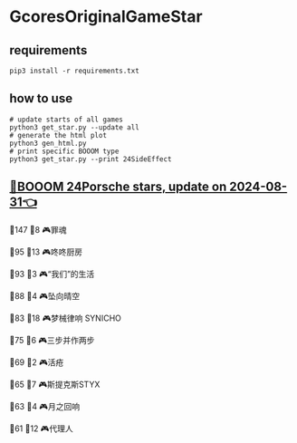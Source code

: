 # GcoresOriginalGameStar

## requirements
```
pip3 install -r requirements.txt
```

## how to use
```
# update starts of all games
python3 get_star.py --update all
# generate the html plot
python3 gen_html.py
# print specific BOOOM type
python3 get_star.py --print 24SideEffect
```

## [🔗BOOOM 24Porsche stars, update on 2024-08-31👈](https://raw.githack.com/sichaozhang1112/GcoresOriginalGameStar/main/html/24Porsche.html) 
🌟147 👥8   🎮罪魂                 

🌟95  👥13  🎮咚咚厨房               

🌟93  👥3   🎮“我们”的生活            

🌟88  👥4   🎮坠向晴空               

🌟83  👥18  🎮梦械律响 SYNICHO       

🌟75  👥6   🎮三步并作两步             

🌟69  👥2   🎮活疮                 

🌟65  👥7   🎮斯提克斯STYX           

🌟63  👥4   🎮月之回响               

🌟61  👥12  🎮代理人                

